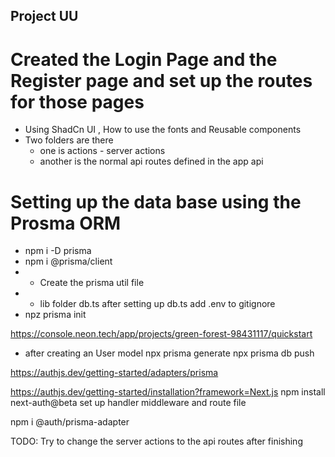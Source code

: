 ## Project UU

# Created the Login Page and the Register page and set up the routes for those pages
 - Using ShadCn UI , How to use the fonts and Reusable components  
  - Two folders are there 
    - one is actions - server actions
    - another is the normal api routes defined in the app api

# Setting up the data base using the Prosma ORM
 - npm i -D prisma 
 - npm i @prisma/client
 - - Create the prisma util file
 - - lib folder db.ts
 after setting up db.ts add .env to gitignore
 - npz prisma init

 https://console.neon.tech/app/projects/green-forest-98431117/quickstart

-  after creating an User model
 npx prisma generate 
 npx prisma db push

 https://authjs.dev/getting-started/adapters/prisma

https://authjs.dev/getting-started/installation?framework=Next.js
npm install next-auth@beta
set up handler middleware and route file 

 npm i @auth/prisma-adapter





 TODO: Try to change the server actions to the api routes after finishing 